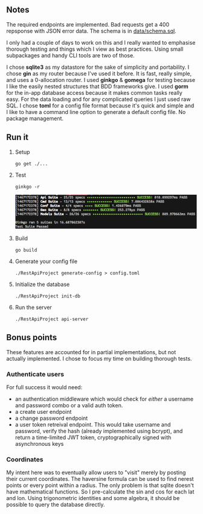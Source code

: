 Notes
-----

The required endpoints are implemented. Bad requests get a 400 repsponse
with JSON error data. The schema is in [data/schema.sql](data/schema.sql).

I only had a couple of days to work on this and I really wanted to
emphasise thorough testing and things which I view as best practices.
Using small subpackages and handy CLI tools are two of those.

I chose **sqlite3** as my datastore for the sake of simplicity and
portability.  I chose **gin** as my router because I've used it before.  It is
fast, really simple, and uses a 0-allocation router. I used **ginkgo**
& **gomega** for testing because I like the easily nested structures that BDD
frameworks give.  I used **gorm** for the in-app database access because
it makes common tasks really easy. For the data loading and for any
complicated queries I just used raw SQL. I chose **toml** for a config
file format because it's quick and simple and I like to have a command
line option to generate a default config file. No package management.

Run it
------

1.  Setup

        go get ./...

1.  Test

        ginkgo -r

    ![test](misc/testshot.png)

1.  Build

        go build

1.  Generate your config file

        ./RestApiProject generate-config > config.toml

1.  Initialize the database

        ./RestApiProject init-db

1.  Run the server

        ./RestApiProject api-server

Bonus points
------------

These features are accounted for in partial implementations, but not
actually implemented. I chose to focus my time on building thorough tests.

### Authenticate users

For full success it would need:

-   an authentication middleware which would check for *either* a username
    and password combo or a valid auth token.
-   a create user endpoint
-   a change password endpoint
-   a user token retreival endpoint. This would take username and
    password, verify the hash (already implemented using bcrypt), and
    return a time-limited JWT token, cryptographically signed with
    asynchronous keys

### Coordinates

My intent here was to eventually allow users to "visit" merely by posting
their current coordinates. The haversine formula can be used to find
nerest points or every point within a radius.  The only problem is that
sqlite doesn't have mathematical functions.  So I pre-calculate the sin
and cos for each lat and lon.  Using trigonometric identities and some
algebra, it should be possible to query the database directly.
